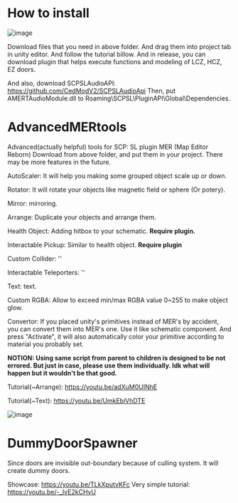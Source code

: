 # How to install
![image](https://github.com/MujisongPlay/AdvancedMERtools/assets/96275409/cd6305d8-84b0-4f84-bbf0-fa9c0aa7d5f4)

Download files that you need in above folder. And drag them into project tab in unity editor. And follow the tutorial billow.
And in release, you can download plugin that helps execute functions and modeling of LCZ, HCZ, EZ doors.

And also, download SCPSLAudioAPI: https://github.com/CedModV2/SCPSLAudioApi
Then, put AMERTAudioModule.dll to Roaming\SCPSL\PluginAPI\Global\Dependencies.

# AdvancedMERtools
Advanced(actually helpful) tools for SCP: SL plugin MER (Map Editor Reborn)
Download from above folder, and put them in your project. There may be more features in the future.

AutoScaler: It will help you making some grouped object scale up or down.

Rotator: It will rotate your objects like magnetic field or sphere (Or potery).

Mirror: mirroring.

Arrange: Duplicate your objects and arrange them.

Health Object: Adding hitbox to your schematic. **Require plugin.**

Interactable Pickup: Similar to health object. **Require plugin**

Custom Collider: ''

Interactable Teleporters: ''

Text: text.

Custom RGBA: Allow to exceed min/max RGBA value 0~255 to make object glow.

Convertor: If you placed unity's primitives instead of MER's by accident, you can convert them into MER's one. Use it like schematic component. And press "Activate", it will also automatically color your primitive according to material you probably set.

**NOTION: Using same script from parent to children is designed to be not errored. But just in case, please use them individually. Idk what will happen but it wouldn't be that good.**

Tutorial(~Arrange): https://youtu.be/adXuM0UINhE

Tutorial(~Text): https://youtu.be/UmkEbiVhDTE

![image](https://github.com/MujisongPlay/AdvancedMERtools/assets/96275409/3249ec64-4bfc-4071-98fb-51d1052cc8e6)

# DummyDoorSpawner

Since doors are invisible out-boundary because of culling system. It will create dummy doors.

Showcase: https://youtu.be/TLkXputvKFc
Very simple tutorial: https://youtu.be/-_IvE2kCHvU
